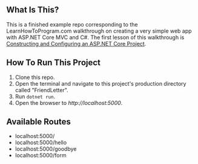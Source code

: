 ## What Is This?

This is a finished example repo corresponding to the LearnHowToProgram.com walkthrough on creating a very simple web app with ASP.NET Core MVC and C#. The first lesson of this walkthrough is [Constructing and Configuring an ASP.NET Core Project](https://www.learnhowtoprogram.com/c-and-net/basic-web-applications/constructing-and-configuring-an-asp-net-core-project).

## How To Run This Project

1. Clone this repo.
2. Open the terminal and navigate to this project's production directory called "FriendLetter". 
3. Run `dotnet run`.
4. Open the browser to _http://localhost:5000_.

## Available Routes

* localhost:5000/
* localhost:5000/hello
* localhost:5000/goodbye
* localhost:5000/form
